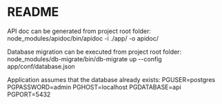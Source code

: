 # README

API doc can be generated from project root folder:
node_modules/apidoc/bin/apidoc -i ./app/ -o apidoc/

Database migration can be executed from project root folder:
node_modules/db-migrate/bin/db-migrate up --config app/conf/database.json

Application assumes that the database already exists:
PGUSER=postgres
PGPASSWORD=admin
PGHOST=localhost
PGDATABASE=api
PGPORT=5432
